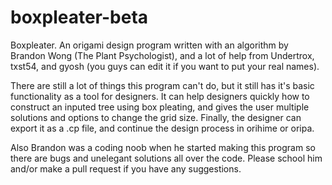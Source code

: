 # boxpleater-beta
Boxpleater. 
An origami design program written with an algorithm by Brandon Wong (The Plant Psychologist), and a lot of help from Undertrox, txst54, and gyosh (you guys can edit it if you want to put your real names).

There are still a lot of things this program can't do, but it still has it's basic functionality as a tool for designers. It can help designers quickly how to construct an inputed tree using box pleating, and gives the user multiple solutions and options to change the grid size. Finally, the designer can export it as a .cp file, and continue the design process in orihime or oripa. 

Also Brandon was a coding noob when he started making this program so there are bugs and unelegant solutions all over the code. Please school him and/or make a pull request if you have any suggestions.
